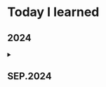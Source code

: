# **Today I learned**
## 2024
<details>
  <summary>
    <h2>SEP.2024</h2>
    </summary>
<details>
  <summary>
   <h4>08.SEP </h4>
  </summary>
  - Learned basic git commands <br>
  - Practiced Git commit and push <br>
      <details>
        <summary> 
        - SQL
        </summary>
          - Relational Database <br>
        - is declarative <br>
        <details>
        <summary>
          1.sqlite
        </summary>
          - scoop <br>
          - powershell <br>
          - Scoop is installed by default without admin privileges <br>
          - through Download manager 'Scoop'
          <pre><code>scoop bucket add main <br>
scoop install main/sqlite </code></pre>
  - for use sqlite write <pre><code>sqlite3<br></code></pre>
        </details>
    </details>
</details>
  
<details>
  <summary>
    <h4>09.SEP</h4>
  </summary>
  - Continuing SQLite study through Scoop following yesterday <br>
  - Enter at the specified path in PowerShell
  <pre><code>New-Item database.db</code></pre>
  - Theory about Data Definition Language (DDL)
  - comments <pre><code> -- </code></pre>
  - table = Sheet(Excel)
  - sqlite3
  <pre><code>create table movies (
(x1...> titel,
(x1...> released,
(x1...> overview,
(x1...> rating,
(x1...> director
(x1...> );</code></pre>
  - to list all the tables in the database 
  <pre><code>.tables</code></pre>
  - to check the structure of the 'movies' table 
  <pre><code>PRAGMA table_info(movies);</code></pre>
  - INSERT INTO ... VALUES
  <pre><code>INSERT INTO movies VALUES (
(x1...> 'The Godfather',
(x1...> 1980,
(x1...> 'The best movie in the world',
(x1...> 10,
(x1...> 'F.F.C'
(x1...> );</code></pre>
  - to show
  <pre><code>SELECT * FROM movies;</code></pre>
  - to remove
  <pre><code>DROP TABLE movies;</code></pre>
  - To leave a value empty, input NULL or use
  <pre><code>INSERT INTO movies (title, rating) VALUES ('TLOTR 2', 10);
</code></pre>
  - to value type INTEGER (1,2,3...), REAL (1.2, 9.7 ...), BLOB (image) (binary large object)
  
</details>
<details>
  <summary>
    <h4>11.SEP</h4>
  </summary>
- constraint (제약조건) - A constraint helps control the data that can be entered into a column <br>
- ex)
<pre><code>CREATE TABLE movies (<br>
title TEXT UNIQUE NOT NULL, <br>
released INTEGER NOT NULL, <br>
overview text NOT NULL, <br>
rating REAL NOT NULL, <br>
director TEXT, <br>
for_kids INTEGER NOT NULL DEFAULT 0 <br>
) STRICT;</code></pre>
</code></pre>
  
</details>
<details>
  <summary>
    <h4>12.SEP</h4>
  </summary>
- sqlite3 start
<<<<<<< HEAD
<pre><code>sqlite3 database.db</code></pre> <br>
- commit with visual studio code

=======
  <pre><code>sqlite3 database.db</code></pre>
- configure user name and email in git <br>
  <pre><code>git config --global user.name "Your Name"
git config --global user.email "your-email@example.com</code></pre>
- to check the configuration
  <pre><code>git config --global --list</code></pre>
>>>>>>> 28fbadc5581444668e912df8330ded61eb23462a
- CHECK Constraint (강력한 제약조건)
- 
  
</details>
<details>
  <summary>
    <h4>15.SEP</h4>
  </summary>
  <pre><code>
  - git add . <br>
- git commit -m "message" <br>
- git push
# At once
-git add . && git commit -m "메시지" && git push origin main
  </code></pre>
  - pip install poetry <br>
  - poetry new "project name" <Br>
  - poetry init <br>
  - poetry python verseion <br>
  ==> <pre><code>python = ">=3.12,<4.0"</code></pre>
    <pre><code>
    - pip install pandas <br>
    - import pandas as pd <br>
    - df1 = pd.read_csv("path with Filename") <br>
    df1.head()<br>
    df1.FraudFound_p.unique() # to find unique Value <Br>
    df1.PolicyType.unique() # <br>
    df1.shape <br>
    df1.nunique() <br>
    df1.info() <br> 
    df1.describe() <br>
    df1.isnull().sum() # 0 null in all Values <br>
    </code></pre>
</details>
</details>
